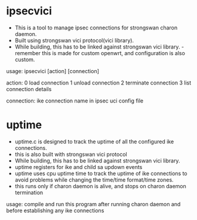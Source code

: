 # ipsecvici
- This is a tool to manage ipsec connections for strongswan charon daemon.
- Built using strongswan vici protocol(vici library).
- While building, this has to be linked against strongswan vici library.
 -remember this is made for custom openwrt, and configuration is also custom.

usage:
 ipsecvici [action] [connection]
 
 action: 0 load connection
 		1 unload connection 
		2 terminate connection
		3 list connection details
  
 connection: ike connection name in ipsec uci config file

# uptime
- uptime.c is designed to track the uptime of all the configured ike connections.
- this is also built with strongswan vici protocol
- While building, this has to be linked against strongswan vici library.
- uptime registers for ike and child sa updown events
- uptime uses cpu uptime time to track the uptime of ike connections to avoid problems while changing the time/time format/time zones.
- this runs only if charon daemon is alive, and stops on charon daemon termination

usage:
 compile and run this program after running charon daemon and before establishing any ike connections
